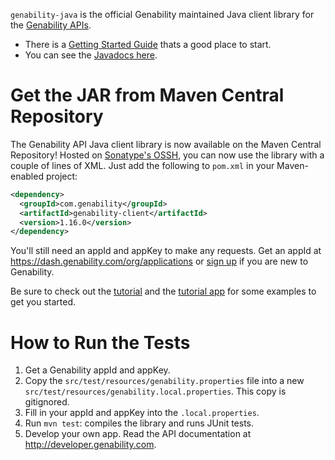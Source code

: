 `genability-java` is the official Genability maintained Java client library for the [Genability APIs](https://developer.genability.com).

* There is a [Getting Started Guide](https://genability.github.io/genability-java/tutorial.html) thats a good place to start.
* You can see the [Javadocs here](https://genability.github.io/genability-java/javadoc/).

# Get the JAR from Maven Central Repository
The Genability API Java client library is now available on the Maven Central Repository! Hosted on [Sonatype's OSSH](https://oss.sonatype.org/), you can now use the library with a couple of lines of XML. Just add the following to `pom.xml` in your Maven-enabled project:

```xml
<dependency>
  <groupId>com.genability</groupId>
  <artifactId>genability-client</artifactId>
  <version>1.16.0</version>
</dependency>
```

You'll still need an appId and appKey to make any requests. Get an appId at https://dash.genability.com/org/applications or [sign up](https://dash.genability.com/signup) if you are new to Genability.

Be sure to check out the [tutorial](https://genability.github.io/genability-java/tutorial.html) and the [tutorial app](https://github.com/Genability/java-client-tutorial) for some examples to get you started.

# How to Run the Tests
1. Get a Genability appId and appKey.
2. Copy the `src/test/resources/genability.properties` file into a new `src/test/resources/genability.local.properties`. This copy is gitignored.
3. Fill in your appId and appKey into the `.local.properties`.
4. Run `mvn test`: compiles the library and runs JUnit tests.
5. Develop your own app. Read the API documentation at http://developer.genability.com.
